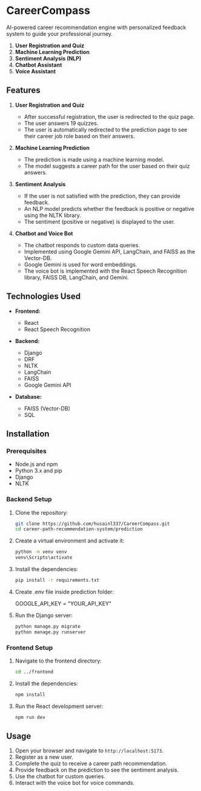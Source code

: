 # CareerCompass
AI-powered career recommendation engine with personalized feedback system to guide your professional journey.

1. **User Registration and Quiz**
2. **Machine Learning Prediction**
3. **Sentiment Analysis (NLP)**
4. **Chatbot Assistant**
5. **Voice Assistant**

## Features

1. **User Registration and Quiz**
   - After successful registration, the user is redirected to the quiz page.
   - The user answers 19 quizzes.
   - The user is automatically redirected to the prediction page to see their career job role based on their answers.

2. **Machine Learning Prediction**
   - The prediction is made using a machine learning model.
   - The model suggests a career path for the user based on their quiz answers.

3. **Sentiment Analysis**
   - If the user is not satisfied with the prediction, they can provide feedback.
   - An NLP model predicts whether the feedback is positive or negative using the NLTK library.
   - The sentiment (positive or negative) is displayed to the user.

4. **Chatbot and Voice Bot**
   - The chatbot responds to custom data queries.
   - Implemented using Google Gemini API, LangChain, and FAISS as the Vector-DB.
   - Google Gemini is used for word embeddings.
   - The voice bot is implemented with the React Speech Recognition library, FAISS DB, LangChain, and Gemini.

## Technologies Used

- **Frontend:**
  - React
  - React Speech Recognition

- **Backend:**
  - Django
  - DRF
  - NLTK
  - LangChain
  - FAISS
  - Google Gemini API

- **Database:**
  - FAISS (Vector-DB)
  - SQL

## Installation

### Prerequisites

- Node.js and npm
- Python 3.x and pip
- Django
- NLTK

### Backend Setup

1. Clone the repository:
    ```bash
    git clone https://github.com/husainl337/CareerCompass.git
    cd career-path-recommendation-system/prediction
    ```

2. Create a virtual environment and activate it:
    ```bash
    python -m venv venv
    venv\Scripts\activate
    ```

3. Install the dependencies:
    ```bash
    pip install -r requirements.txt
      ```
4. Create .env file inside prediction folder:

   GOOGLE_API_KEY = "YOUR_API_KEY"

5. Run the Django server:
    ```bash
    python manage.py migrate
    python manage.py runserver
    ```

### Frontend Setup

1. Navigate to the frontend directory:
    ```bash
    cd ../frontend
    ```

2. Install the dependencies:
    ```bash
    npm install
    ```

3. Run the React development server:
    ```bash
    npm run dev
    ```

## Usage

1. Open your browser and navigate to `http://localhost:5173`.
2. Register as a new user.
3. Complete the quiz to receive a career path recommendation.
4. Provide feedback on the prediction to see the sentiment analysis.
5. Use the chatbot for custom queries.
6. Interact with the voice bot for voice commands.



